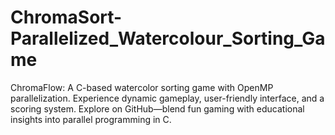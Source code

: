 # ChromaSort-Parallelized_Watercolour_Sorting_Game
ChromaFlow: A C-based watercolor sorting game with OpenMP parallelization. Experience dynamic gameplay, user-friendly interface, and a scoring system. Explore on GitHub—blend fun gaming with educational insights into parallel programming in C.
